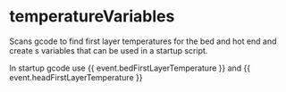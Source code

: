 # temperatureVariables

Scans gcode to find first layer temperatures for the bed and hot end and create
s variables that can be used in a startup script.

In startup gcode use {{ event.bedFirstLayerTemperature }} and {{ event.headFirstLayerTemperature }}

